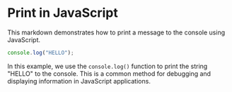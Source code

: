 # Print in JavaScript #

This markdown demonstrates how to print a message to the console using JavaScript.

```javascript
console.log("HELLO");
```

In this example, we use the `console.log()` function to print the string "HELLO" to the console. This is a common method for debugging and displaying information in JavaScript applications.
